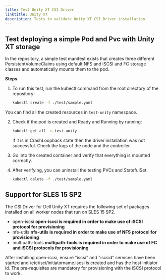 ```yaml
---
title: Test Unity XT CSI Driver
linktitle: Unity XT
description: Tests to validate Unity XT CSI Driver installation
---
```


## Test deploying a simple Pod and Pvc with Unity XT storage
In the repository, a simple test manifest exists that creates three different PersistentVolumeClaims using default NFS and iSCSI and FC storage classes and automatically mounts them to the pod.

**Steps**

1. To run this test, run the kubectl command from the root directory of the repository:
   ```bash
   kubectl create -f ./test/sample.yaml
   ```
You can find all the created resources in `test-unity` namespace.

2. Check if the pod is created and Ready and Running by running:
   ```bash
   kubectl get all -n test-unity
   ```
   If it is in CrashLoopback state then the driver installation was not successful. Check the logs of the node and the controller.

3. Go into the created container and verify that everything is mounted correctly.

4. After verifying, you can uninstall the testing PVCs and StatefulSet.
   ```bash
   kubectl delete -f ./test/sample.yaml
   ```

## Support for SLES 15 SP2

The CSI Driver for Dell Unity XT requires the following set of packages installed on all worker nodes that run on SLES 15 SP2.

- open-iscsi **open-iscsi is required in order to make use of iSCSI protocol for provisioning**
- nfs-utils **nfs-utils is required in order to make use of NFS protocol for provisioning**
- multipath-tools **multipath-tools is required in order to make use of FC and iSCSI protocols for provisioning**

After installing open-iscsi, ensure "iscsi" and "iscsid" services have been started and /etc/isci/initiatorname.iscsi is created and has the host initiator id. The pre-requisites are mandatory for provisioning with the iSCSI protocol to work.
